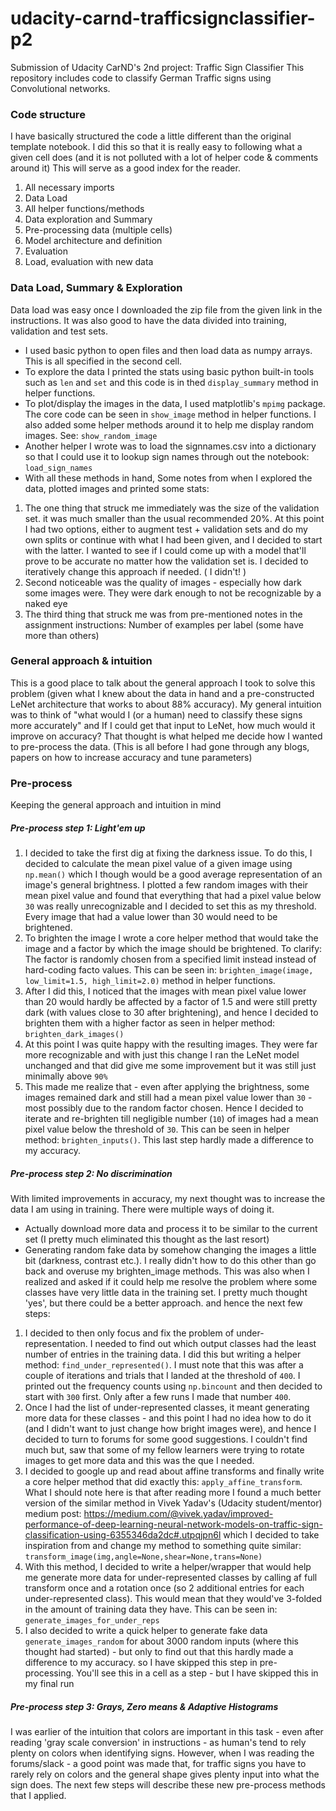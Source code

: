 # udacity-carnd-trafficsignclassifier-p2
Submission of Udacity CarND's 2nd project: Traffic Sign Classifier
This repository includes code to classify German Traffic signs using Convolutional networks.

### Code structure
I have basically structured the code a little different than the original template notebook. I did this so that it is really easy to following what a given cell does (and it is not polluted with a lot of helper code & comments around it)
This will serve as a good index for the reader.
1) All necessary imports
2) Data Load
3) All helper functions/methods
4) Data exploration and Summary
5) Pre-processing data (multiple cells)
6) Model architecture and definition
7) Evaluation
8) Load, evaluation with new data

### Data Load, Summary & Exploration
Data load was easy once I downloaded the zip file from the given link in the instructions.
It was also good to have the data divided into training, validation and test sets.
* I used basic python to open files and then load data as numpy arrays. This is all specified in the second cell.
* To explore the data I printed the stats using basic python built-in tools such as `len` and `set` and this code is in thed `display_summary` method in helper functions.
* To plot/display the images in the data, I used matplotlib's `mpimg` package. The core code can be seen in `show_image` method in helper functions. I also added some helper methods around it to help me display random images. See: `show_random_image`
* Another helper I wrote was to load the signnames.csv into a dictionary so that I could use it to lookup sign names through out the notebook: `load_sign_names`
* With all these methods in hand, Some notes from when I explored the data, plotted images and printed some stats:
1. The one thing that struck me immediately was the size of the validation set. it was much smaller than the usual recommended 20%. At this point I had two options, either to augment test + validation sets and do my own splits or continue with what I had been given, and I decided to start with the latter. I wanted to see if I could come up with a model that'll prove to be accurate no matter how the validation set is. I decided to iteratively change this approach if needed. ( I didn't! )
2. Second noticeable was the quality of images - especially how dark some images were. They were dark enough to not be recognizable by a naked eye
3. The third thing that struck me was from pre-mentioned notes in the assignment instructions: Number of examples per label (some have more than others)

### General approach & intuition
This is a good place to talk about the general approach I took to solve this problem (given what I knew about the data in hand and a pre-constructed LeNet architecture that works to about 88% accuracy). My general intuition was to think of "what would I (or a human) need to classify these signs more accurately" and If I could get that input to LeNet, how much would it improve on accuracy? That thought is what helped me decide how I wanted to pre-process the data. (This is all before I had gone through any blogs, papers on how to increase accuracy and tune parameters)

### Pre-process
Keeping the general approach and intuition in mind

##### Pre-process step 1: Light'em up
1. I decided to take the first dig at fixing the darkness issue. To do this, I decided to calculate the mean pixel value of a given image using `np.mean()` which I though would be a good average representation of an image's general brightness. I plotted a few random images with their mean pixel value and found that everything that had a pixel value below `30` was really unrecognizable and I decided to set this as my threshold. Every image that had a value lower than 30 would need to be brightened.
2. To brighten the image I wrote a core helper method that would take the image and a factor by which the image should be brightened. To clarify: The factor is randomly chosen from a specified limit instead instead of hard-coding facto values. This can be seen in: `brighten_image(image, low_limit=1.5, high_limit=2.0)` method in helper functions.
3. After I did this, I noticed that the images with mean pixel value lower than 20 would hardly be affected by a factor of 1.5 and were still pretty dark (with values close to 30 after brightening), and hence I decided to brighten them with a higher factor as seen in helper method: `brighten_dark_images()`
4. At this point I was quite happy with the resulting images. They were far more recognizable and with just this change I ran the LeNet model unchanged and that did give me some improvement but it was still just minimally above `90%`
5. This made me realize that - even after applying the brightness, some images remained dark and still had a mean pixel value lower than `30` - most possibly due to the random factor chosen. Hence I decided to iterate and re-brighten till negligible number (`10`) of images had a mean pixel value below the threshold of `30`. This can be seen in helper method: `brighten_inputs()`. This last step hardly made a difference to my accuracy.


##### Pre-process step 2: No discrimination
With limited improvements in accuracy, my next thought was to increase the data I am using in training. There were multiple ways of doing it.
* Actually download more data and process it to be similar to the current set (I pretty much eliminated this thought as the last resort)
* Generating random fake data by somehow changing the images a little bit (darkness, contrast etc.). I really didn't how to do this other than go back and overuse my brighten_image methods. This was also when I realized and asked if it could help me resolve the problem where some classes have very little data in the training set. I pretty much thought 'yes', but there could be a better approach. and hence the next few steps:
1. I decided to then only focus and fix the problem of under-representation. I needed to find out which output classes had the least number of entries in the training data. I did this but writing a helper method: `find_under_represented()`. I must note that this was after a couple of iterations and trials that I landed at the threshold of `400`. I printed out the frequency counts using `np.bincount` and then decided to start with `300` first. Only after a few runs I made that number `400`.
2. Once I had the list of under-represented classes, it meant generating more data for these classes - and this point I had no idea how to do it (and I didn't want to just change how bright images were), and hence I decided to turn to forums for some good suggestions. I couldn't find much but, saw that some of my fellow learners were trying to rotate images to get more data and this was the que I needed.
3. I decided to google up and read about affine transforms and finally write a core helper method that did exactly this: `apply_affine_transform`. What I should note here is that after reading more I found a much better version of the similar method in Vivek Yadav's (Udacity student/mentor) medium post: https://medium.com/@vivek.yadav/improved-performance-of-deep-learning-neural-network-models-on-traffic-sign-classification-using-6355346da2dc#.utpqjpn6l which I decided to take inspiration from and change my method to something quite similar: `transform_image(img,angle=None,shear=None,trans=None)`
4. With this method, I decided to write a helper/wrapper that would help me generate more data for under-represented classes by calling af full transform once and a rotation once (so 2 additional entries for each under-represented class). This would mean that they would've 3-folded in the amount of training data they have. This can be seen in: `generate_images_for_under_reps`
5. I also decided to write a quick helper to generate fake data `generate_images_random` for about 3000 random inputs (where this thought had started) - but only to find out that this hardly made a difference to my accuracy. so I have skipped this step in pre-processing. You'll see this in a cell as a step - but I have skipped this in my final run

##### Pre-process step 3: Grays, Zero means & Adaptive Histograms
I was earlier of the intuition that colors are important in this task - even after reading 'gray scale conversion' in instructions - as human's tend to rely plenty on colors when identifying signs. However, when I was reading the forums/slack - a good point was made that, for traffic signs you have to rarely rely on colors and the general shape gives plenty input into what the sign does. The next few steps will describe these new pre-process methods that I applied.

